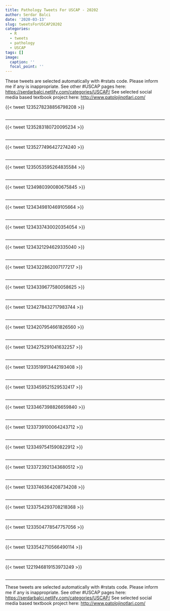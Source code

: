```yaml
---
title: Pathology Tweets For USCAP - 20202
author: Serdar Balci
date: '2020-03-13'
slug: tweetsForUSCAP20202
categories:
  - R
  - tweets
  - pathology
  - USCAP
tags: []
image:
  caption: ''
  focal_point: ''
---
```



These tweets are selected automatically with #rstats code. Please inform me if any is inappropriate.
See other #USCAP pages here: https://serdarbalci.netlify.com/categories/USCAP/ 
See selected social media based textbook project here: http://www.patolojinotlari.com/

{{< tweet 1235278238856798208 >}}
<br>
<br>
<hr>
{{< tweet 1235283180720095234 >}}
<br>
<br>
<hr>
{{< tweet 1235277496427274240 >}}
<br>
<br>
<hr>
{{< tweet 1235053595264835584 >}}
<br>
<br>
<hr>
{{< tweet 1234980390080675845 >}}
<br>
<br>
<hr>
{{< tweet 1234349810469105664 >}}
<br>
<br>
<hr>
{{< tweet 1234337430020354054 >}}
<br>
<br>
<hr>
{{< tweet 1234321294629335040 >}}
<br>
<br>
<hr>
{{< tweet 1234322862007177217 >}}
<br>
<br>
<hr>
{{< tweet 1234339677580058625 >}}
<br>
<br>
<hr>
{{< tweet 1234278432717983744 >}}
<br>
<br>
<hr>
{{< tweet 1234207954661826560 >}}
<br>
<br>
<hr>
{{< tweet 1234275291041632257 >}}
<br>
<br>
<hr>
{{< tweet 1233519913442193408 >}}
<br>
<br>
<hr>
{{< tweet 1233459521529532417 >}}
<br>
<br>
<hr>
{{< tweet 1233467398826659840 >}}
<br>
<br>
<hr>
{{< tweet 1233739100064243712 >}}
<br>
<br>
<hr>
{{< tweet 1233497541590822912 >}}
<br>
<br>
<hr>
{{< tweet 1233723921343680512 >}}
<br>
<br>
<hr>
{{< tweet 1233746364208734208 >}}
<br>
<br>
<hr>
{{< tweet 1233754293708218368 >}}
<br>
<br>
<hr>
{{< tweet 1233504778547757056 >}}
<br>
<br>
<hr>
{{< tweet 1233542710566490114 >}}
<br>
<br>
<hr>
{{< tweet 1221946819153973249 >}}
<br>
<br>
<hr>


These tweets are selected automatically with #rstats code. Please inform me if any is inappropriate.
See other #USCAP pages here: https://serdarbalci.netlify.com/categories/USCAP/ 
See selected social media based textbook project here: http://www.patolojinotlari.com/
